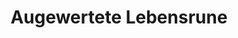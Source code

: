 ---
title: Augewertete Lebensrune
school: Leben
rank: "2"
card dicription: Eine magische Rune
auctionable: Ja
tradeable: Ja
sell price:
tags:
  - Materialien
  - Rune
---
